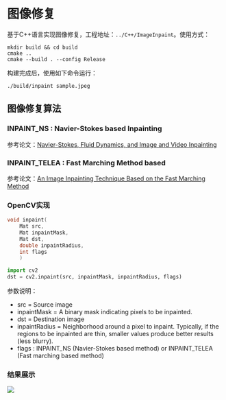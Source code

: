 # 图像修复

基于C++语言实现图像修复，工程地址：`../C++/ImageInpaint`。使用方式：
```
mkdir build && cd build
cmake ..
cmake --build . --config Release
```
构建完成后，使用如下命令运行：
```
./build/inpaint sample.jpeg
```

## 图像修复算法

### INPAINT_NS : Navier-Stokes based Inpainting

参考论文：[Navier-Stokes, Fluid Dynamics, and Image and Video Inpainting](https://www.math.ucla.edu/~bertozzi/papers/cvpr01.pdf)


### INPAINT_TELEA : Fast Marching Method based

参考论文：[An Image Inpainting Technique Based on the Fast Marching Method](https://www.semanticscholar.org/paper/An-Image-Inpainting-Technique-Based-on-the-Fast-Telea/67d0cb47d14150daff08980efbea9f1267d3a4e5?p2df)


### OpenCV实现

```C
void inpaint(
    Mat src,
    Mat inpaintMask,
    Mat dst,
    double inpaintRadius,
    int flags
    )

```

```python
import cv2
dst = cv2.inpaint(src, inpaintMask, inpaintRadius, flags)
```

参数说明：
- src = Source image
- inpaintMask = A binary mask indicating pixels to be inpainted.
- dst = Destination image
- inpaintRadius = Neighborhood around a pixel to inpaint. Typically, if the regions to be inpainted are thin, smaller values produce better results (less blurry).
- flags : INPAINT_NS (Navier-Stokes based method) or INPAINT_TELEA (Fast marching based method)

### 结果展示

![](./src/Imageinpaint.png)
